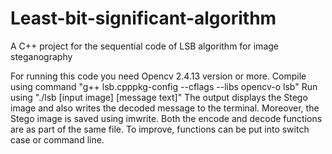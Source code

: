 # Least-bit-significant-algorithm
A C++ project for the sequential code of LSB algorithm for image steganography

For running this code you need Opencv 2.4.13 version or more.
Compile using command "g++ lsb.cpppkg-config --cflags --libs opencv-o lsb"
Run using "./lsb [input image] [message text]"
The output displays the Stego image and also writes the decoded message to the terminal. Moreover, the Stego image is saved using imwrite. Both the encode and decode functions are as part of the same file. To improve, functions can be put into switch case or command line.
